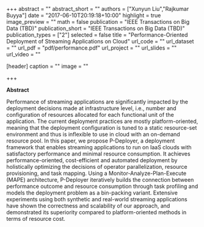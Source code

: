 +++
abstract = ""
abstract_short = ""
authors = ["Xunyun Liu","Rajkumar Buyya"]
date = "2017-06-10T20:19:18+10:00"
highlight = true
image_preview = ""
math = false
publication = "IEEE Transactions on Big Data (TBD)"
publication_short = "IEEE Transactions on Big Data (TBD)"
publication_types = ["2"]
selected = false
title = "Performance-Oriented Deployment of Streaming Applications on Cloud"
url_code = ""
url_dataset = ""
url_pdf = "pdf/performance.pdf"
url_project = ""
url_slides = ""
url_video = ""

[header]
  caption = ""
  image = ""

+++


**Abstract**

Performance of streaming applications are significantly impacted by the deployment decisions made at infrastructure level, i.e., number and configuration of resources allocated for each functional unit of the application. The current deployment practices are mostly platform-oriented, meaning that the deployment configuration is tuned to a static resource-set environment and thus is inflexible to use in cloud with an on-demand resource pool. In this paper, we propose P-Deployer, a deployment framework that enables streaming applications to run on IaaS clouds with satisfactory performance and minimal resource consumption. It achieves performance-oriented, cost-efficient and automated deployment by holistically optimizing the decisions of operator parallelization, resource provisioning, and task mapping. Using a Monitor-Analyze-Plan-Execute (MAPE) architecture, P-Deployer iteratively builds the connection between performance outcome and resource consumption through task profiling and models the deployment problem as a bin-packing variant. Extensive experiments using both synthetic and real-world streaming applications have shown the correctness and scalability of our approach, and demonstrated its superiority compared to platform-oriented methods in terms of resource cost.


